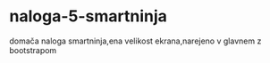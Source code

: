 # naloga-5-smartninja
domača naloga smartninja,ena velikost ekrana,narejeno v glavnem z bootstrapom
